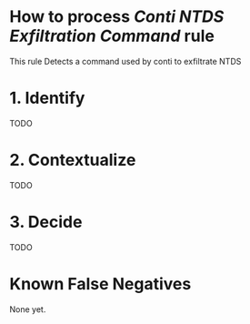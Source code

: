 # How to process *Conti NTDS Exfiltration Command* rule
This rule Detects a command used by conti to exfiltrate NTDS

# 1. Identify
TODO

# 2. Contextualize
TODO

# 3. Decide
TODO

# Known False Negatives
None yet.
